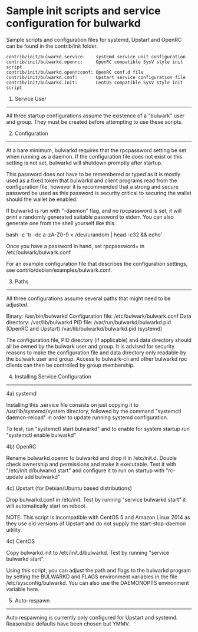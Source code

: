 Sample init scripts and service configuration for bulwarkd
==========================================================

Sample scripts and configuration files for systemd, Upstart and OpenRC
can be found in the contrib/init folder.

    contrib/init/bulwarkd.service:    systemd service unit configuration
    contrib/init/bulwarkd.openrc:     OpenRC compatible SysV style init script
    contrib/init/bulwarkd.openrcconf: OpenRC conf.d file
    contrib/init/bulwarkd.conf:       Upstart service configuration file
    contrib/init/bulwarkd.init:       CentOS compatible SysV style init script

1. Service User
---------------------------------

All three startup configurations assume the existence of a "bulwark" user
and group.  They must be created before attempting to use these scripts.

2. Configuration
---------------------------------

At a bare minimum, bulwarkd requires that the rpcpassword setting be set
when running as a daemon.  If the configuration file does not exist or this
setting is not set, bulwarkd will shutdown promptly after startup.

This password does not have to be remembered or typed as it is mostly used
as a fixed token that bulwarkd and client programs read from the configuration
file, however it is recommended that a strong and secure password be used
as this password is security critical to securing the wallet should the
wallet be enabled.

If bulwarkd is run with "-daemon" flag, and no rpcpassword is set, it will
print a randomly generated suitable password to stderr.  You can also
generate one from the shell yourself like this:

bash -c 'tr -dc a-zA-Z0-9 < /dev/urandom | head -c32 && echo'

Once you have a password in hand, set rpcpassword= in /etc/bulwark/bulwark.conf

For an example configuration file that describes the configuration settings,
see contrib/debian/examples/bulwark.conf.

3. Paths
---------------------------------

All three configurations assume several paths that might need to be adjusted.

Binary:              /usr/bin/bulwarkd
Configuration file:  /etc/bulwark/bulwark.conf
Data directory:      /var/lib/bulwarkd
PID file:            /var/run/bulwarkd/bulwarkd.pid (OpenRC and Upstart)
                     /var/lib/bulwarkd/bulwarkd.pid (systemd)

The configuration file, PID directory (if applicable) and data directory
should all be owned by the bulwark user and group.  It is advised for security
reasons to make the configuration file and data directory only readable by the
bulwark user and group.  Access to bulwark-cli and other bulwarkd rpc clients
can then be controlled by group membership.

4. Installing Service Configuration
-----------------------------------

4a) systemd

Installing this .service file consists on just copying it to
/usr/lib/systemd/system directory, followed by the command
"systemctl daemon-reload" in order to update running systemd configuration.

To test, run "systemctl start bulwarkd" and to enable for system startup run
"systemctl enable bulwarkd"

4b) OpenRC

Rename bulwarkd.openrc to bulwarkd and drop it in /etc/init.d.  Double
check ownership and permissions and make it executable.  Test it with
"/etc/init.d/bulwarkd start" and configure it to run on startup with
"rc-update add bulwarkd"

4c) Upstart (for Debian/Ubuntu based distributions)

Drop bulwarkd.conf in /etc/init.  Test by running "service bulwarkd start"
it will automatically start on reboot.

NOTE: This script is incompatible with CentOS 5 and Amazon Linux 2014 as they
use old versions of Upstart and do not supply the start-stop-daemon uitility.

4d) CentOS

Copy bulwarkd.init to /etc/init.d/bulwarkd. Test by running "service bulwarkd start".

Using this script, you can adjust the path and flags to the bulwarkd program by
setting the BULWARKD and FLAGS environment variables in the file
/etc/sysconfig/bulwarkd. You can also use the DAEMONOPTS environment variable here.

5. Auto-respawn
-----------------------------------

Auto respawning is currently only configured for Upstart and systemd.
Reasonable defaults have been chosen but YMMV.
